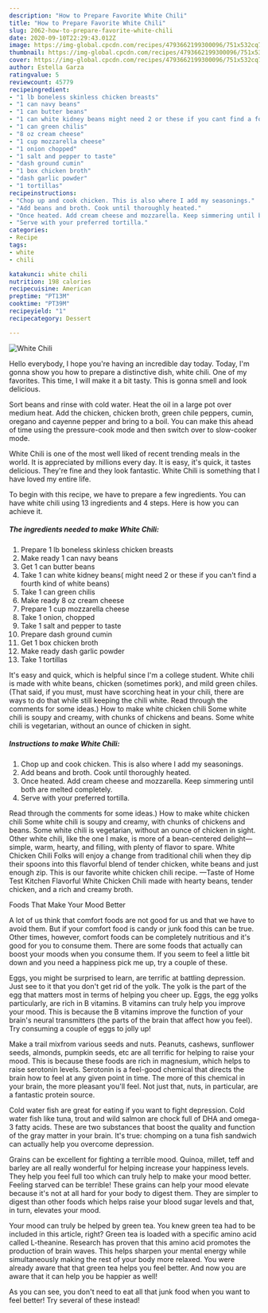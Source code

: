 ```yaml
---
description: "How to Prepare Favorite White Chili"
title: "How to Prepare Favorite White Chili"
slug: 2062-how-to-prepare-favorite-white-chili
date: 2020-09-10T22:29:43.012Z
image: https://img-global.cpcdn.com/recipes/4793662199300096/751x532cq70/white-chili-recipe-main-photo.jpg
thumbnail: https://img-global.cpcdn.com/recipes/4793662199300096/751x532cq70/white-chili-recipe-main-photo.jpg
cover: https://img-global.cpcdn.com/recipes/4793662199300096/751x532cq70/white-chili-recipe-main-photo.jpg
author: Estella Garza
ratingvalue: 5
reviewcount: 45779
recipeingredient:
- "1 lb boneless skinless chicken breasts"
- "1 can navy beans"
- "1 can butter beans"
- "1 can white kidney beans might need 2 or these if you cant find a fourth kind of white beans"
- "1 can green chilis"
- "8 oz cream cheese"
- "1 cup mozzarella cheese"
- "1 onion chopped"
- "1 salt and pepper to taste"
- "dash ground cumin"
- "1 box chicken broth"
- "dash garlic powder"
- "1 tortillas"
recipeinstructions:
- "Chop up and cook chicken. This is also where I add my seasonings."
- "Add beans and broth. Cook until thoroughly heated."
- "Once heated. Add cream cheese and mozzarella. Keep simmering until both are melted completely."
- "Serve with your preferred tortilla."
categories:
- Recipe
tags:
- white
- chili

katakunci: white chili 
nutrition: 198 calories
recipecuisine: American
preptime: "PT13M"
cooktime: "PT39M"
recipeyield: "1"
recipecategory: Dessert

---
```



![White Chili](https://img-global.cpcdn.com/recipes/4793662199300096/751x532cq70/white-chili-recipe-main-photo.jpg)

Hello everybody, I hope you're having an incredible day today. Today, I'm gonna show you how to prepare a distinctive dish, white chili. One of my favorites. This time, I will make it a bit tasty. This is gonna smell and look delicious.

Sort beans and rinse with cold water. Heat the oil in a large pot over medium heat. Add the chicken, chicken broth, green chile peppers, cumin, oregano and cayenne pepper and bring to a boil. You can make this ahead of time using the pressure-cook mode and then switch over to slow-cooker mode.

White Chili is one of the most well liked of recent trending meals in the world. It is appreciated by millions every day. It is easy, it's quick, it tastes delicious. They're fine and they look fantastic. White Chili is something that I have loved my entire life.


To begin with this recipe, we have to prepare a few ingredients. You can have white chili using 13 ingredients and 4 steps. Here is how you can achieve it.

<!--inarticleads1-->

##### The ingredients needed to make White Chili:

1. Prepare 1 lb boneless skinless chicken breasts
1. Make ready 1 can navy beans
1. Get 1 can butter beans
1. Take 1 can white kidney beans( might need 2 or these if you can&#39;t find a fourth kind of white beans)
1. Take 1 can green chilis
1. Make ready 8 oz cream cheese
1. Prepare 1 cup mozzarella cheese
1. Take 1 onion, chopped
1. Take 1 salt and pepper to taste
1. Prepare dash ground cumin
1. Get 1 box chicken broth
1. Make ready dash garlic powder
1. Take 1 tortillas


It&#39;s easy and quick, which is helpful since I&#39;m a college student. White chili is made with white beans, chicken (sometimes pork), and mild green chiles. (That said, if you must, must have scorching heat in your chili, there are ways to do that while still keeping the chili white. Read through the comments for some ideas.) How to make white chicken chili Some white chili is soupy and creamy, with chunks of chickens and beans. Some white chili is vegetarian, without an ounce of chicken in sight. 

<!--inarticleads2-->

##### Instructions to make White Chili:

1. Chop up and cook chicken. This is also where I add my seasonings.
1. Add beans and broth. Cook until thoroughly heated.
1. Once heated. Add cream cheese and mozzarella. Keep simmering until both are melted completely.
1. Serve with your preferred tortilla.


Read through the comments for some ideas.) How to make white chicken chili Some white chili is soupy and creamy, with chunks of chickens and beans. Some white chili is vegetarian, without an ounce of chicken in sight. Other white chili, like the one I make, is more of a bean-centered delight—simple, warm, hearty, and filling, with plenty of flavor to spare. White Chicken Chili Folks will enjoy a change from traditional chili when they dip their spoons into this flavorful blend of tender chicken, white beans and just enough zip. This is our favorite white chicken chili recipe. —Taste of Home Test Kitchen Flavorful White Chicken Chili made with hearty beans, tender chicken, and a rich and creamy broth. 

Foods That Make Your Mood Better


A lot of us think that comfort foods are not good for us and that we have to avoid them. But if your comfort food is candy or junk food this can be true. Other times, however, comfort foods can be completely nutritious and it's good for you to consume them. There are some foods that actually can boost your moods when you consume them. If you seem to feel a little bit down and you need a happiness pick me up, try a couple of these.

Eggs, you might be surprised to learn, are terrific at battling depression. Just see to it that you don't get rid of the yolk. The yolk is the part of the egg that matters most in terms of helping you cheer up. Eggs, the egg yolks particularly, are rich in B vitamins. B vitamins can truly help you improve your mood. This is because the B vitamins improve the function of your brain's neural transmitters (the parts of the brain that affect how you feel). Try consuming a couple of eggs to jolly up!

Make a trail mixfrom various seeds and nuts. Peanuts, cashews, sunflower seeds, almonds, pumpkin seeds, etc are all terrific for helping to raise your mood. This is because these foods are rich in magnesium, which helps to raise serotonin levels. Serotonin is a feel-good chemical that directs the brain how to feel at any given point in time. The more of this chemical in your brain, the more pleasant you'll feel. Not just that, nuts, in particular, are a fantastic protein source.

Cold water fish are great for eating if you want to fight depression. Cold water fish like tuna, trout and wild salmon are chock full of DHA and omega-3 fatty acids. These are two substances that boost the quality and function of the gray matter in your brain. It's true: chomping on a tuna fish sandwich can actually help you overcome depression. 

Grains can be excellent for fighting a terrible mood. Quinoa, millet, teff and barley are all really wonderful for helping increase your happiness levels. They help you feel full too which can truly help to make your mood better. Feeling starved can be terrible! These grains can help your mood elevate because it's not at all hard for your body to digest them. They are simpler to digest than other foods which helps raise your blood sugar levels and that, in turn, elevates your mood.

Your mood can truly be helped by green tea. You knew green tea had to be included in this article, right? Green tea is loaded with a specific amino acid called L-theanine. Research has proven that this amino acid promotes the production of brain waves. This helps sharpen your mental energy while simultaneously making the rest of your body more relaxed. You were already aware that that green tea helps you feel better. And now you are aware that it can help you be happier as well!

As you can see, you don't need to eat all that junk food when you want to feel better! Try several of these instead!

